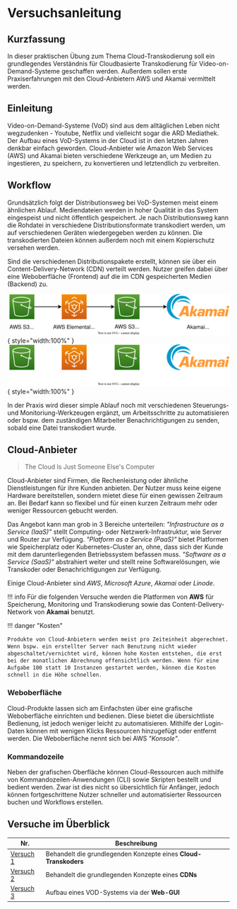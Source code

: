 # Versuchsanleitung

## Kurzfassung

In dieser praktischen Übung zum Thema Cloud-Transkodierung soll ein grundlegendes Verständnis für Cloudbasierte Transkodierung für Video-on-Demand-Systeme geschaffen werden. Außerdem sollen erste Praxiserfahrungen mit den Cloud-Anbietern AWS und Akamai vermittelt werden.

## Einleitung

Video-on-Demand-Systeme (VoD) sind aus dem alltäglichen Leben nicht wegzudenken - Youtube, Netflix und vielleicht sogar die ARD Mediathek. Der Aufbau eines VoD-Systems in der Cloud ist in den letzten Jahren denkbar einfach geworden. Cloud-Anbieter wie Amazon Web Services (AWS) und Akamai bieten verschiedene Werkzeuge an, um Medien zu ingestieren, zu speichern, zu konvertieren und letztendlich zu verbreiten.

## Workflow

Grundsätzlich folgt der Distributionsweg bei VoD-Systemen meist einem ähnlichen Ablauf. Mediendateien werden in hoher Qualität in das System eingespeist und nicht öffentlich gespeichert. Je nach Distributionsweg kann die Rohdatei in verschiedene Distributionsformate transkodiert werden, um auf verschiedenen Geräten wiedergegeben werden zu können. Die transkodierten Dateien können außerdem noch mit einem Kopierschutz versehen werden.

Sind die verschiedenen Distributionspakete erstellt, können sie über ein Content-Delivery-Network (CDN) verteilt werden. Nutzer greifen dabei über eine Weboberfläche (Frontend) auf die im CDN gespeicherten Medien (Backend) zu.

![Cloud Transkoder Workflow](assets/diagrams/workflow.svg#only-light){ style="width:100%" }
![Cloud Transkoder Workflow](assets/diagrams/workflow_dark.svg#only-dark){ style="width:100%" }

In der Praxis wird dieser simple Ablauf noch mit verschiedenen Steuerungs- und Monitoriung-Werkzeugen ergänzt, um Arbeitsschritte zu automatisieren oder bspw. dem zuständigen Mitarbeiter Benachrichtigungen zu senden, sobald eine Datei transkodiert wurde.

## Cloud-Anbieter

> The Cloud Is Just Someone Else's Computer

Cloud-Anbieter sind Firmen, die Rechenleistung oder ähnliche Dienstleistungen für ihre Kunden anbieten. Der Nutzer muss keine eigene Hardware bereitstellen, sondern mietet diese für einen gewissen Zeitraum an. Bei Bedarf kann so flexibel und für einen kurzen Zeitraum mehr oder weniger Ressourcen gebucht werden.

Das Angebot kann man grob in 3 Bereiche unterteilen: *"Infrastructure as a Service (IaaS)"* stellt Computing- oder Netzwerk-Infrastruktur, wie Server und Router zur Verfügung. *"Platform as a Service (PaaS)"* bietet Platformen wie Speicherplatz oder Kubernetes-Cluster an, ohne, dass sich der Kunde mit dem darunterliegenden Betriebssystem befassen muss. *"Software as a Service (SaaS)"* abstrahiert weiter und stellt reine Softwarelösungen, wie Transkoder oder Benachrichtigungen zur Verfügung.

Einige Cloud-Anbieter sind *AWS*, *Microsoft Azure*, *Akamai* oder *Linode*.

!!! info
    Für die folgenden Versuche werden die Platformen von **AWS** für Speicherung, Monitoring und Transkodierung sowie das Content-Delivery-Network von **Akamai** benutzt.

!!! danger "Kosten"

    Produkte von Cloud-Anbietern werden meist pro Zeiteinheit abgerechnet. Wenn bspw. ein erstellter Server nach Benutzung nicht wieder abgeschaltet/vernichtet wird, können hohe Kosten entstehen, die erst bei der monatlichen Abrechnung offensichtlich werden. Wenn für eine Aufgabe 100 statt 10 Instanzen gestartet werden, können die Kosten schnell in die Höhe schnellen.

### Weboberfläche

Cloud-Produkte lassen sich am Einfachsten über eine grafische Weboberfläche einrichten und bedienen. Diese bietet die übersichtliste Bedienung, ist jedoch weniger leicht zu automatisieren. Mithilfe der Login-Daten können mit wenigen Klicks Ressourcen hinzugefügt oder entfernt werden. Die Weboberfläche nennt sich bei AWS *"Konsole"*.

### Kommandozeile

Neben der grafischen Oberfläche können Cloud-Ressourcen auch mithilfe von Kommandozeilen-Anwendungen (CLI) sowie Skripten bestellt und bedient werden. Zwar ist dies nicht so übersichtlich für Anfänger, jedoch können fortgeschrittene Nutzer schneller und automatisierter Ressourcen buchen und Workflows erstellen.

## Versuche im Überblick

| Nr.                                                           | Beschreibung
| ------------------------------------------------------------- | --------------------------------------------------------------- |
| [Versuch 1](/versuch1/01-einfuehrung)                         | Behandelt die grundlegenden Konzepte eines **Cloud-Transkoders**|
| [Versuch 2](https://youtu.be/dQw4w9WgXcQ)                     | Behandelt die grundlegenden Konzepte eines **CDNs**             |
| [Versuch 3](https://youtu.be/dQw4w9WgXcQ)                     | Aufbau eines VOD-Systems via der **Web-GUI**                    |
